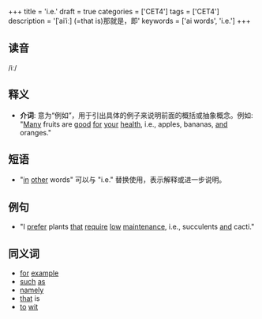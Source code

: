 +++
title = 'i.e.'
draft = true
categories = ['CET4']
tags = ['CET4']
description = '[ˈaiˈiː] (=that is)那就是，即'
keywords = ['ai words', 'i.e.']
+++

## 读音
/iː/

## 释义
- **介词**: 意为“例如”，用于引出具体的例子来说明前面的概括或抽象概念。例如: "[Many](/post/many/) fruits are [good](/post/good/) [for](/post/for/) [your](/post/your/) [health](/post/health/), i.e., apples, bananas, [and](/post/and/) oranges."

## 短语
- "[in](/post/in/) [other](/post/other/) words" 可以与 "i.e." 替换使用，表示解释或进一步说明。

## 例句
- "I [prefer](/post/prefer/) plants [that](/post/that/) [require](/post/require/) [low](/post/low/) [maintenance](/post/maintenance/), i.e., succulents [and](/post/and/) cacti."

## 同义词
- [for](/post/for/) [example](/post/example/)
- [such](/post/such/) [as](/post/as/)
- [namely](/post/namely/)
- [that](/post/that/) is
- [to](/post/to/) [wit](/post/wit/)
